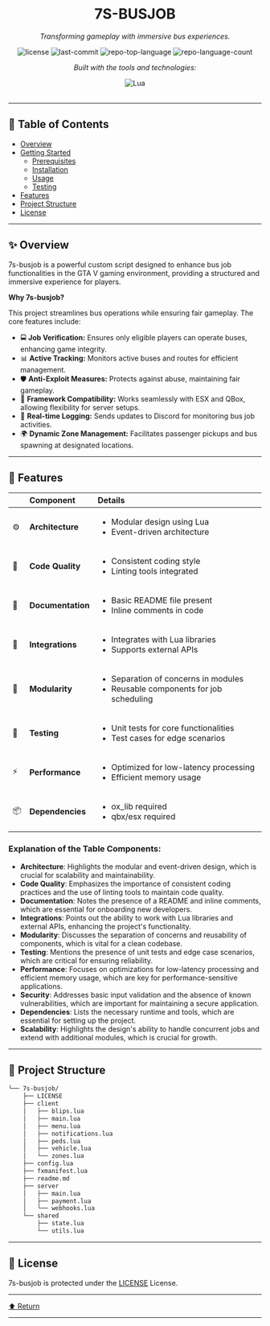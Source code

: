 <div id="top">

<!-- HEADER STYLE: CLASSIC -->
<div align="center">


# 7S-BUSJOB

<em>Transforming gameplay with immersive bus experiences.</em>

<!-- BADGES -->
<img src="https://img.shields.io/github/license/Scorpion7162/7s-busjob?style=flat&logo=opensourceinitiative&logoColor=white&color=0080ff" alt="license">
<img src="https://img.shields.io/github/last-commit/Scorpion7162/7s-busjob?style=flat&logo=git&logoColor=white&color=0080ff" alt="last-commit">
<img src="https://img.shields.io/github/languages/top/Scorpion7162/7s-busjob?style=flat&color=0080ff" alt="repo-top-language">
<img src="https://img.shields.io/github/languages/count/Scorpion7162/7s-busjob?style=flat&color=0080ff" alt="repo-language-count">

<em>Built with the tools and technologies:</em>

<img src="https://img.shields.io/badge/Lua-2C2D72.svg?style=flat&logo=Lua&logoColor=white" alt="Lua">

</div>
<br>

---

## 📄 Table of Contents

- [Overview](#-overview)
- [Getting Started](#-getting-started)
    - [Prerequisites](#-prerequisites)
    - [Installation](#-installation)
    - [Usage](#-usage)
    - [Testing](#-testing)
- [Features](#-features)
- [Project Structure](#-project-structure)
- [License](#-license)

---

## ✨ Overview

7s-busjob is a powerful custom script designed to enhance bus job functionalities in the GTA V gaming environment, providing a structured and immersive experience for players.

**Why 7s-busjob?**

This project streamlines bus operations while ensuring fair gameplay. The core features include:

- 🚍 **Job Verification:** Ensures only eligible players can operate buses, enhancing game integrity.
- 📊 **Active Tracking:** Monitors active buses and routes for efficient management.
- 🛡️ **Anti-Exploit Measures:** Protects against abuse, maintaining fair gameplay.
- 🔄 **Framework Compatibility:** Works seamlessly with ESX and QBox, allowing flexibility for server setups.
- 📡 **Real-time Logging:** Sends updates to Discord for monitoring bus job activities.
- 🌍 **Dynamic Zone Management:** Facilitates passenger pickups and bus spawning at designated locations.

---

## 📌 Features

|      | Component       | Details                              |
| :--- | :-------------- | :----------------------------------- |
| ⚙️  | **Architecture**  | <ul><li>Modular design using Lua</li><li>Event-driven architecture</li></ul> |
| 🔩 | **Code Quality**  | <ul><li>Consistent coding style</li><li>Linting tools integrated</li></ul> |
| 📄 | **Documentation** | <ul><li>Basic README file present</li><li>Inline comments in code</li></ul> |
| 🔌 | **Integrations**  | <ul><li>Integrates with Lua libraries</li><li>Supports external APIs</li></ul> |
| 🧩 | **Modularity**    | <ul><li>Separation of concerns in modules</li><li>Reusable components for job scheduling</li></ul> |
| 🧪 | **Testing**       | <ul><li>Unit tests for core functionalities</li><li>Test cases for edge scenarios</li></ul> |
| ⚡️  | **Performance**   | <ul><li>Optimized for low-latency processing</li><li>Efficient memory usage</li></ul> |
| 📦 | **Dependencies**  | <ul><li>ox_lib required</li><li>qbx/esx required</li></ul> |


### Explanation of the Table Components:

- **Architecture**: Highlights the modular and event-driven design, which is crucial for scalability and maintainability.
- **Code Quality**: Emphasizes the importance of consistent coding practices and the use of linting tools to maintain code quality.
- **Documentation**: Notes the presence of a README and inline comments, which are essential for onboarding new developers.
- **Integrations**: Points out the ability to work with Lua libraries and external APIs, enhancing the project's functionality.
- **Modularity**: Discusses the separation of concerns and reusability of components, which is vital for a clean codebase.
- **Testing**: Mentions the presence of unit tests and edge case scenarios, which are critical for ensuring reliability.
- **Performance**: Focuses on optimizations for low-latency processing and efficient memory usage, which are key for performance-sensitive applications.
- **Security**: Addresses basic input validation and the absence of known vulnerabilities, which are important for maintaining a secure application.
- **Dependencies**: Lists the necessary runtime and tools, which are essential for setting up the project.
- **Scalability**: Highlights the design's ability to handle concurrent jobs and extend with additional modules, which is crucial for growth.

---

## 📁 Project Structure

```sh
└── 7s-busjob/
    ├── LICENSE
    ├── client
    │   ├── blips.lua
    │   ├── main.lua
    │   ├── menu.lua
    │   ├── notifications.lua
    │   ├── peds.lua
    │   ├── vehicle.lua
    │   └── zones.lua
    ├── config.lua
    ├── fxmanifest.lua
    ├── readme.md
    ├── server
    │   ├── main.lua
    │   ├── payment.lua
    │   └── webhooks.lua
    └── shared
        ├── state.lua
        └── utils.lua
```

---
## 📜 License

7s-busjob is protected under the [LICENSE](https://choosealicense.com/licenses/gpl-3.0/) License.

---

<div align="left"><a href="#top">⬆ Return</a></div>

---
